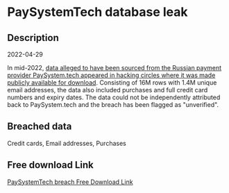# PaySystemTech database leak

## Description

2022-04-29

In mid-2022, <a href="https://twitter.com/troyhunt/status/1711145477872431529" target="_blank" rel="noopener">data alleged to have been sourced from the Russian payment provider PaySystem.tech appeared in hacking circles where it was made publicly available for download</a>. Consisting of 16M rows with 1.4M unique email addresses, the data also included purchases and full credit card numbers and expiry dates. The data could not be independently attributed back to PaySystem.tech and the breach has been flagged as &quot;unverified&quot;.

## Breached data

Credit cards, Email addresses, Purchases

## Free download Link

[PaySystemTech breach Free Download Link](https://tinyurl.com/2b2k277t)